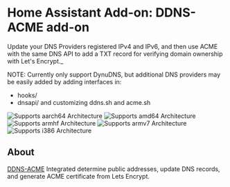 # Home Assistant Add-on: DDNS-ACME add-on

Update your DNS Providers registered IPv4 and IPv6, and then 
use ACME with the same DNS API to add a TXT record 
for verifying domain ownership with Let's Encrypt._

NOTE: Currently only support DynuDNS, but additional 
DNS providers may be easily added by adding interfaces in:
 - hooks/
 - dnsapi/
and customizing ddns.sh and acme.sh

![Supports aarch64 Architecture][aarch64-shield]
![Supports amd64 Architecture][amd64-shield]
![Supports armhf Architecture][armhf-shield]
![Supports armv7 Architecture][armv7-shield]
![Supports i386 Architecture][i386-shield]

[aarch64-shield]: https://img.shields.io/badge/aarch64-yes-green.svg
[amd64-shield]: https://img.shields.io/badge/amd64-yes-green.svg
[armhf-shield]: https://img.shields.io/badge/armhf-yes-green.svg
[armv7-shield]: https://img.shields.io/badge/armv7-yes-green.svg
[i386-shield]: https://img.shields.io/badge/i386-yes-green.svg



## About

[DDNS-ACME](ddns-acme) Integrated determine public addresses, update DNS records, and generate ACME certificate from Lets Encrypt.
